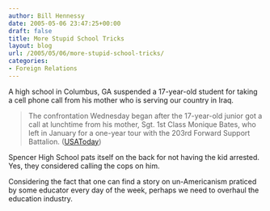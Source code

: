 ```yaml
---
author: Bill Hennessy
date: 2005-05-06 23:47:25+00:00
draft: false
title: More Stupid School Tricks
layout: blog
url: /2005/05/06/more-stupid-school-tricks/
categories:
- Foreign Relations
---
```


A high school in Columbus, GA suspended a 17-year-old student for taking a cell phone call from his mother who is serving our country in Iraq.



> The confrontation Wednesday began after the 17-year-old junior got a call at lunchtime from his mother, Sgt. 1st Class Monique Bates, who left in January for a one-year tour with the 203rd Forward Support Battalion. ([USAToday](https://www.usatoday.com/news/nation/2005-05-06-iraq-suspended_x.htm))



Spencer High School pats itself on the back for not having the kid arrested.  Yes, they considered calling the cops on him.

Considering the fact that one can find a story on un-Americanism praticed by some educator every day of the week, perhaps we need to overhaul the education industry.  
